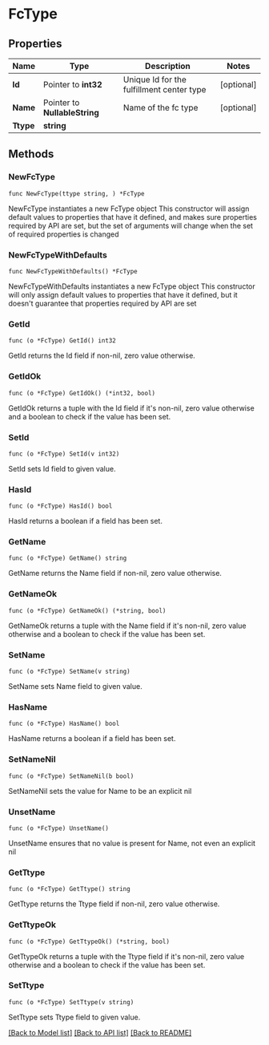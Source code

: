 # FcType

## Properties

Name | Type | Description | Notes
------------ | ------------- | ------------- | -------------
**Id** | Pointer to **int32** | Unique Id for the fulfillment center type | [optional] 
**Name** | Pointer to **NullableString** | Name of the fc type | [optional] 
**Ttype** | **string** |  | 

## Methods

### NewFcType

`func NewFcType(ttype string, ) *FcType`

NewFcType instantiates a new FcType object
This constructor will assign default values to properties that have it defined,
and makes sure properties required by API are set, but the set of arguments
will change when the set of required properties is changed

### NewFcTypeWithDefaults

`func NewFcTypeWithDefaults() *FcType`

NewFcTypeWithDefaults instantiates a new FcType object
This constructor will only assign default values to properties that have it defined,
but it doesn't guarantee that properties required by API are set

### GetId

`func (o *FcType) GetId() int32`

GetId returns the Id field if non-nil, zero value otherwise.

### GetIdOk

`func (o *FcType) GetIdOk() (*int32, bool)`

GetIdOk returns a tuple with the Id field if it's non-nil, zero value otherwise
and a boolean to check if the value has been set.

### SetId

`func (o *FcType) SetId(v int32)`

SetId sets Id field to given value.

### HasId

`func (o *FcType) HasId() bool`

HasId returns a boolean if a field has been set.

### GetName

`func (o *FcType) GetName() string`

GetName returns the Name field if non-nil, zero value otherwise.

### GetNameOk

`func (o *FcType) GetNameOk() (*string, bool)`

GetNameOk returns a tuple with the Name field if it's non-nil, zero value otherwise
and a boolean to check if the value has been set.

### SetName

`func (o *FcType) SetName(v string)`

SetName sets Name field to given value.

### HasName

`func (o *FcType) HasName() bool`

HasName returns a boolean if a field has been set.

### SetNameNil

`func (o *FcType) SetNameNil(b bool)`

 SetNameNil sets the value for Name to be an explicit nil

### UnsetName
`func (o *FcType) UnsetName()`

UnsetName ensures that no value is present for Name, not even an explicit nil
### GetTtype

`func (o *FcType) GetTtype() string`

GetTtype returns the Ttype field if non-nil, zero value otherwise.

### GetTtypeOk

`func (o *FcType) GetTtypeOk() (*string, bool)`

GetTtypeOk returns a tuple with the Ttype field if it's non-nil, zero value otherwise
and a boolean to check if the value has been set.

### SetTtype

`func (o *FcType) SetTtype(v string)`

SetTtype sets Ttype field to given value.



[[Back to Model list]](../README.md#documentation-for-models) [[Back to API list]](../README.md#documentation-for-api-endpoints) [[Back to README]](../README.md)



